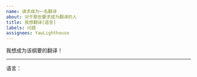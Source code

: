 ```yaml
---
name: 请求成为一名翻译
about: 对于那些要求成为翻译的人
title: 我想翻译[语言]
labels: 问题
assignees: YawLighthouse
---
```


我想成为该纲要的翻译！

---

语言：
